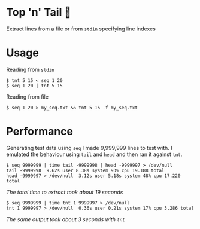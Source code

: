 # Top 'n' Tail :carrot:

Extract lines from a file or from `stdin` specifying line indexes

# Usage

Reading from `stdin`
```shell 
$ tnt 5 15 < seq 1 20
$ seq 1 20 | tnt 5 15
```

Reading from file
```shell
$ seq 1 20 > my_seq.txt && tnt 5 15 -f my_seq.txt
```

# Performance

Generating test data using `seq` I made 9,999,999 lines to test with.
I emulated the behaviour using `tail` and `head` and then ran it against `tnt`.

```shell
$ seq 9999999 | time tail -9999998 | head -9999997 > /dev/null
tail -9999998  9.62s user 8.38s system 93% cpu 19.188 total
head -9999997 > /dev/null  3.12s user 5.18s system 48% cpu 17.220 total
```

_The total time to extract took about 19 seconds_


```shell
$ seq 9999999 | time tnt 1 9999997 > /dev/null
tnt 1 9999997 > /dev/null  0.36s user 0.21s system 17% cpu 3.286 total
```

_The same output took about 3 seconds with `tnt`_